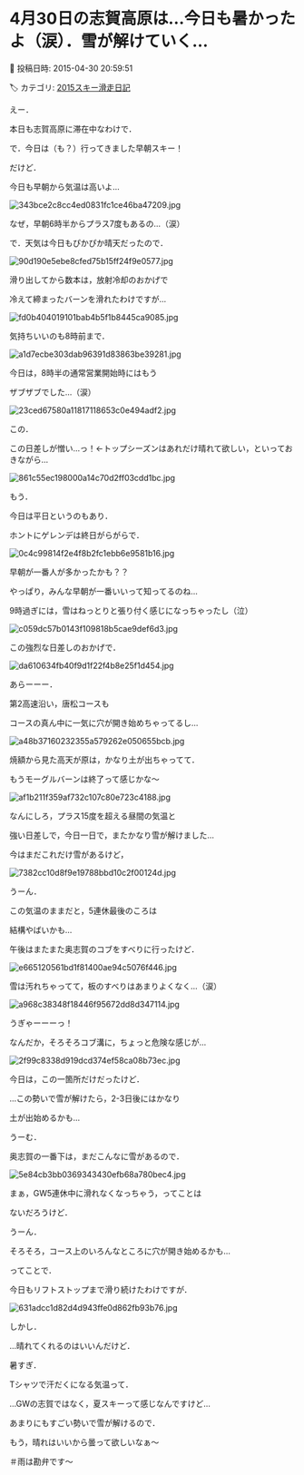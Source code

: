 # 4月30日の志賀高原は…今日も暑かったよ（涙）．雪が解けていく…

📅 投稿日時: 2015-04-30 20:59:51

🏷️ カテゴリ: [2015スキー滑走日記](c09ea645cfc085f86dfcd80f49599dd89.md)

えー．


本日も志賀高原に滞在中なわけで．





で．今日は（も？）行ってきました早朝スキー！


だけど．


今日も早朝から気温は高いよ…




![343bce2c8cc4ed0831fc1ce46ba47209.jpg](images/343bce2c8cc4ed0831fc1ce46ba47209.jpg)




なぜ，早朝6時半からプラス7度もあるの…（涙）





で．天気は今日もぴかぴか晴天だったので．




![90d190e5ebe8cfed75b15ff24f9e0577.jpg](images/90d190e5ebe8cfed75b15ff24f9e0577.jpg)




滑り出してから数本は，放射冷却のおかげで


冷えて締まったバーンを滑れたわけですが…




![fd0b404019101bab4b5f1b8445ca9085.jpg](images/fd0b404019101bab4b5f1b8445ca9085.jpg)




気持ちいいのも8時前まで．




![a1d7ecbe303dab96391d83863be39281.jpg](images/a1d7ecbe303dab96391d83863be39281.jpg)




今日は，8時半の通常営業開始時にはもう


ザブザブでした…（涙）




![23ced67580a11817118653c0e494adf2.jpg](images/23ced67580a11817118653c0e494adf2.jpg)




この．


この日差しが憎い…っ！←トップシーズンはあれだけ晴れて欲しい，といっておきながら…




![861c55ec198000a14c70d2ff03cdd1bc.jpg](images/861c55ec198000a14c70d2ff03cdd1bc.jpg)







もう．


今日は平日というのもあり．


ホントにゲレンデは終日がらがらで．




![0c4c99814f2e4f8b2fc1ebb6e9581b16.jpg](images/0c4c99814f2e4f8b2fc1ebb6e9581b16.jpg)




早朝が一番人が多かったかも？？


やっぱり，みんな早朝が一番いいって知ってるのね…





9時過ぎには，雪はねっとりと張り付く感じになっちゃったし（泣）




![c059dc57b0143f109818b5cae9def6d3.jpg](images/c059dc57b0143f109818b5cae9def6d3.jpg)




この強烈な日差しのおかげで．




![da610634fb40f9d1f22f4b8e25f1d454.jpg](images/da610634fb40f9d1f22f4b8e25f1d454.jpg)




あらーーー．


第2高速沿い，唐松コースも


コースの真ん中に一気に穴が開き始めちゃってるし…




![a48b37160232355a579262e050655bcb.jpg](images/a48b37160232355a579262e050655bcb.jpg)




焼額から見た高天が原は，かなり土が出ちゃってて．


もうモーグルバーンは終了って感じかな～




![af1b211f359af732c107c80e723c4188.jpg](images/af1b211f359af732c107c80e723c4188.jpg)




なんにしろ，プラス15度を超える昼間の気温と


強い日差しで，今日一日で，またかなり雪が解けました…





今はまだこれだけ雪があるけど，




![7382cc10d8f9e19788bbd10c2f00124d.jpg](images/7382cc10d8f9e19788bbd10c2f00124d.jpg)




うーん．


この気温のままだと，5連休最後のころは


結構やばいかも…





午後はまたまた奥志賀のコブをすべりに行ったけど．




![e665120561bd1f81400ae94c5076f446.jpg](images/e665120561bd1f81400ae94c5076f446.jpg)




雪は汚れちゃってて，板のすべりはあまりよくなく…（涙）




![a968c38348f18446f95672dd8d347114.jpg](images/a968c38348f18446f95672dd8d347114.jpg)




うぎゃーーーっ！


なんだか，そろそろコブ溝に，ちょっと危険な感じが…




![2f99c8338d919dcd374ef58ca08b73ec.jpg](images/2f99c8338d919dcd374ef58ca08b73ec.jpg)




今日は，この一箇所だけだったけど．


…この勢いで雪が解けたら，2-3日後にはかなり


土が出始めるかも…





うーむ．


奥志賀の一番下は，まだこんなに雪があるので．




![5e84cb3bb0369343430efb68a780bec4.jpg](images/5e84cb3bb0369343430efb68a780bec4.jpg)




まぁ，GW5連休中に滑れなくなっちゃう，ってことは


ないだろうけど．


うーん．


そろそろ，コース上のいろんなところに穴が開き始めるかも…





ってことで．


今日もリフトストップまで滑り続けたわけですが．




![631adcc1d82d4d943ffe0d862fb93b76.jpg](images/631adcc1d82d4d943ffe0d862fb93b76.jpg)







しかし．


…晴れてくれるのはいいんだけど．


暑すぎ．


Tシャツで汗だくになる気温って．


…GWの志賀ではなく，夏スキーって感じなんですけど…


あまりにもすごい勢いで雪が解けるので．


もう，晴れはいいから曇って欲しいなぁ～


＃雨は勘弁です～
